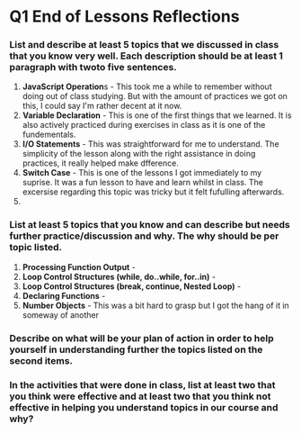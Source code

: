 # Q1 End of Lessons Reflections
### List and describe at least 5 topics that we discussed in class that you know very well. Each description should be at least 1 paragraph with twoto five sentences.
1. **JavaScript Operation**s - This took me a while to remember without doing out of class studying. But with the amount of practices we got on this, I could say I'm rather decent at it now. 
2. **Variable Declaration** - This is one of the first things that we learned. It is also actively practiced during exercises in class as it is one of the fundementals.
3. **I/O Statements** - This was straightforward for me to understand. The simplicity of the lesson along with the right assistance in doing practices, it really helped make  dfference.
4. **Switch Case** - This is one of the lessons I got immediately to my suprise. It was a fun lesson to have and learn whilst in class. The excersise regarding this topic was tricky but it felt fufulling afterwards.
5. 
### List at least 5 topics that you know and can describe but needs further practice/discussion and why.  The why should be per topic listed.  
1. **Processing Function Output** - 
2. **Loop Control Structures (while, do..while, for..in)** - 
3. **Loop Control Structures (break, continue, Nested Loop)** - 
4. **Declaring Functions** - 
5. **Number Objects** - This was a bit hard to grasp but I got the hang of it in someway of another
### Describe on what will be your plan of action in order to help yourself in understanding further the topics listed on the second items.
### In the activities that were done in class, list at least two that you think were effective and at least two that you think not effective in helping you understand topics in our course and why?
